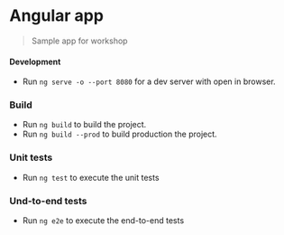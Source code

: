 # Angular app
> Sample app for workshop

#### Development
 - Run `ng serve -o --port 8080` for a dev server with open in browser. 

### Build
 - Run `ng build` to build the project.
 - Run `ng build --prod` to build production the project.

### Unit tests
 - Run `ng test` to execute the unit tests 

### Und-to-end tests
- Run `ng e2e` to execute the end-to-end tests
